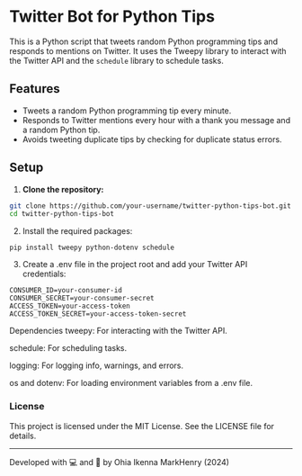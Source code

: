 # Twitter Bot for Python Tips

This is a Python script that tweets random Python programming tips and responds to mentions on Twitter. It uses the Tweepy library to interact with the Twitter API and the `schedule` library to schedule tasks.

## Features

- Tweets a random Python programming tip every minute.
- Responds to Twitter mentions every hour with a thank you message and a random Python tip.
- Avoids tweeting duplicate tips by checking for duplicate status errors.

## Setup

1. **Clone the repository:**

```bash
git clone https://github.com/your-username/twitter-python-tips-bot.git
cd twitter-python-tips-bot
```
2. Install the required packages:
```
pip install tweepy python-dotenv schedule

```
3. Create a .env file in the project root and add your Twitter API credentials:
```
CONSUMER_ID=your-consumer-id
CONSUMER_SECRET=your-consumer-secret
ACCESS_TOKEN=your-access-token
ACCESS_TOKEN_SECRET=your-access-token-secret

```

Dependencies
tweepy: For interacting with the Twitter API.

schedule: For scheduling tasks.

logging: For logging info, warnings, and errors.

os and dotenv: For loading environment variables from a .env file.



### License

This project is licensed under the MIT License. See the LICENSE file for details.

---

Developed with 💻 and 🧠 by Ohia Ikenna MarkHenry (2024)

